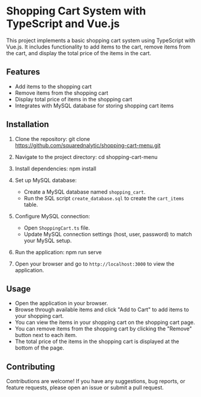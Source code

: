 # Shopping Cart System with TypeScript and Vue.js

This project implements a basic shopping cart system using TypeScript with Vue.js. It includes functionality to add items to the cart, remove items from the cart, and display the total price of the items in the cart.

## Features

- Add items to the shopping cart
- Remove items from the shopping cart
- Display total price of items in the shopping cart
- Integrates with MySQL database for storing shopping cart items

## Installation

1. Clone the repository:
git clone https://github.com/squarednalytic/shopping-cart-menu.git

2. Navigate to the project directory:
cd shopping-cart-menu

3. Install dependencies:
npm install

4. Set up MySQL database:
   - Create a MySQL database named `shopping_cart`.
   - Run the SQL script `create_database.sql` to create the `cart_items` table.

5. Configure MySQL connection:
   - Open `ShoppingCart.ts` file.
   - Update MySQL connection settings (host, user, password) to match your MySQL setup.

6. Run the application:
   npm run serve


7. Open your browser and go to `http://localhost:3000` to view the application.

## Usage

- Open the application in your browser.
- Browse through available items and click "Add to Cart" to add items to your shopping cart.
- You can view the items in your shopping cart on the shopping cart page.
- You can remove items from the shopping cart by clicking the "Remove" button next to each item.
- The total price of the items in the shopping cart is displayed at the bottom of the page.

## Contributing

Contributions are welcome! If you have any suggestions, bug reports, or feature requests, please open an issue or submit a pull request.

